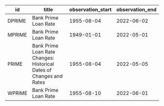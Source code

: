 | id     | title                                                               | observation_start   | observation_end   |
|--------|---------------------------------------------------------------------|---------------------|-------------------|
| DPRIME | Bank Prime Loan Rate                                                | 1955-08-04          | 2022-06-02        |
| MPRIME | Bank Prime Loan Rate                                                | 1949-01-01          | 2022-05-01        |
| PRIME  | Bank Prime Loan Rate Changes: Historical Dates of Changes and Rates | 1955-08-04          | 2022-05-05        |
| WPRIME | Bank Prime Loan Rate                                                | 1955-08-10          | 2022-06-01        |